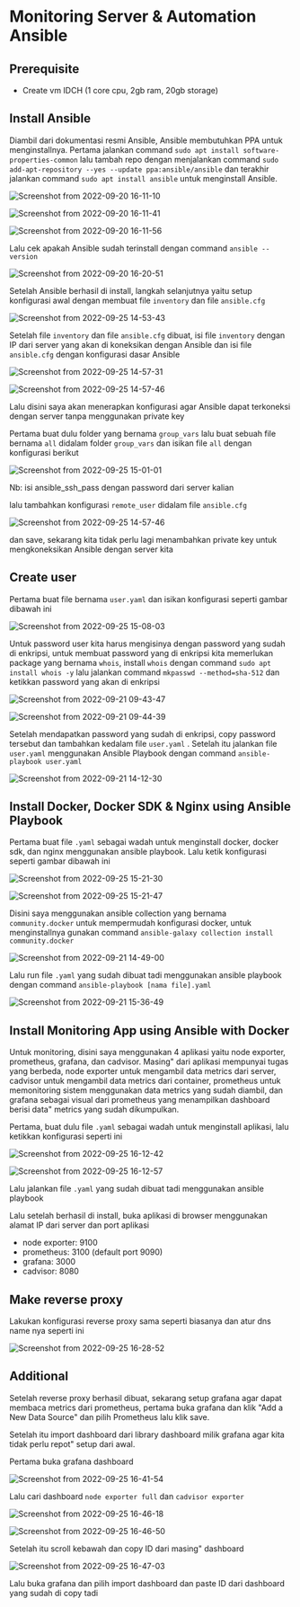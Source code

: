 # Monitoring Server & Automation Ansible

## Prerequisite
- Create vm IDCH (1 core cpu, 2gb ram, 20gb storage)

## Install Ansible

Diambil dari dokumentasi resmi Ansible, Ansible membutuhkan PPA untuk menginstallnya. Pertama jalankan command `sudo apt install software-properties-common` lalu tambah repo dengan menjalankan command `sudo add-apt-repository --yes --update ppa:ansible/ansible` dan terakhir jalankan command `sudo apt install ansible` untuk menginstall Ansible.

![Screenshot from 2022-09-20 16-11-10](https://user-images.githubusercontent.com/56712612/192133582-c6722f88-a642-4db4-984f-03be638e0668.png)

![Screenshot from 2022-09-20 16-11-41](https://user-images.githubusercontent.com/56712612/192133585-f58b7471-7939-4ec7-b63d-97441f94888b.png)

![Screenshot from 2022-09-20 16-11-56](https://user-images.githubusercontent.com/56712612/192133588-b5b8bc93-5899-4019-9c4c-53166393b016.png)

Lalu cek apakah Ansible sudah terinstall dengan command `ansible --version`

![Screenshot from 2022-09-20 16-20-51](https://user-images.githubusercontent.com/56712612/192133639-b4d11e76-d3fa-4dfa-b920-7a26c830294c.png)

Setelah Ansible berhasil di install, langkah selanjutnya yaitu setup konfigurasi awal dengan membuat file `inventory` dan file `ansible.cfg`

![Screenshot from 2022-09-25 14-53-43](https://user-images.githubusercontent.com/56712612/192133768-0e9ad5db-c8ed-446b-844a-f995c1f85526.png)

Setelah file `inventory` dan file `ansible.cfg` dibuat, isi file `inventory` dengan IP dari server yang akan di koneksikan dengan Ansible dan isi file `ansible.cfg` dengan konfigurasi dasar Ansible

![Screenshot from 2022-09-25 14-57-31](https://user-images.githubusercontent.com/56712612/192133945-ec75a23e-7e2a-404f-b13a-6f43d683f557.png)

![Screenshot from 2022-09-25 14-57-46](https://user-images.githubusercontent.com/56712612/192133949-0fa3c2bc-b0a9-4303-905b-8527ea8fed0c.png)

Lalu disini saya akan menerapkan konfigurasi agar Ansible dapat terkoneksi dengan server tanpa menggunakan private key

Pertama buat dulu folder yang bernama `group_vars` lalu buat sebuah file bernama `all` didalam folder `group_vars` dan isikan file `all` dengan konfigurasi berikut

![Screenshot from 2022-09-25 15-01-01](https://user-images.githubusercontent.com/56712612/192134085-55e81720-0615-49d5-b29d-d6820ecedc04.png)

Nb: isi ansible_ssh_pass dengan password dari server kalian

lalu tambahkan konfigurasi `remote_user` didalam file `ansible.cfg`

![Screenshot from 2022-09-25 14-57-46](https://user-images.githubusercontent.com/56712612/192134130-79968a5b-0b3e-4e58-a7b1-f34fdc485846.png)

dan save, sekarang kita tidak perlu lagi menambahkan private key untuk mengkoneksikan Ansible dengan server kita

## Create user

Pertama buat file bernama `user.yaml` dan isikan konfigurasi seperti gambar dibawah ini

![Screenshot from 2022-09-25 15-08-03](https://user-images.githubusercontent.com/56712612/192134277-07cdc3f7-127e-4f32-8d0f-fe1558d55965.png)

Untuk password user kita harus mengisinya dengan password yang sudah di enkripsi, untuk membuat password yang di enkripsi kita memerlukan package yang bernama `whois`, install `whois` dengan command `sudo apt install whois -y` lalu jalankan command `mkpasswd --method=sha-512` dan ketikkan password yang akan di enkripsi

![Screenshot from 2022-09-21 09-43-47](https://user-images.githubusercontent.com/56712612/192134384-47fe4842-b0e2-4ed3-8a2e-7243c0bb8b19.png)

![Screenshot from 2022-09-21 09-44-39](https://user-images.githubusercontent.com/56712612/192134386-a76f70ee-a627-4bef-a8a2-50a6345a2e4b.png)

Setelah mendapatkan password yang sudah di enkripsi, copy password tersebut dan tambahkan kedalam file `user.yaml` . Setelah itu jalankan file `user.yaml` menggunakan Ansible Playbook dengan command `ansible-playbook user.yaml`

![Screenshot from 2022-09-21 14-12-30](https://user-images.githubusercontent.com/56712612/192134429-2b0b6269-87a4-4677-888d-09c013634aec.png)

## Install Docker, Docker SDK & Nginx using Ansible Playbook

Pertama buat file `.yaml` sebagai wadah untuk menginstall docker, docker sdk, dan nginx menggunakan ansible playbook. Lalu ketik konfigurasi seperti gambar dibawah ini

![Screenshot from 2022-09-25 15-21-30](https://user-images.githubusercontent.com/56712612/192134647-9612446c-c64a-4278-949c-ab39cfc22563.png)

![Screenshot from 2022-09-25 15-21-47](https://user-images.githubusercontent.com/56712612/192134649-9e348763-85f6-4da1-8353-ef4b07a01ea3.png)

Disini saya menggunakan ansible collection yang bernama `community.docker` untuk mempermudah konfigurasi docker, untuk menginstallnya gunakan command `ansible-galaxy collection install community.docker`

![Screenshot from 2022-09-21 14-49-00](https://user-images.githubusercontent.com/56712612/192134960-9773d83c-274b-4249-96f9-e9e7763e4987.png)

Lalu run file `.yaml` yang sudah dibuat tadi menggunakan ansible playbook dengan command `ansible-playbook [nama file].yaml`

![Screenshot from 2022-09-21 15-36-49](https://user-images.githubusercontent.com/56712612/192135001-435fca4d-9790-49c7-a589-1dcb4400cf39.png)

## Install Monitoring App using Ansible with Docker

Untuk monitoring, disini saya menggunakan 4 aplikasi yaitu node exporter, prometheus, grafana, dan cadvisor. Masing" dari aplikasi mempunyai tugas yang berbeda, node exporter untuk mengambil data metrics dari server, cadvisor untuk mengambil data metrics dari container, prometheus untuk memonitoring sistem menggunakan data metrics yang sudah diambil, dan grafana sebagai visual dari prometheus yang menampilkan dashboard berisi data" metrics yang sudah dikumpulkan.

Pertama, buat dulu file `.yaml` sebagai wadah untuk menginstall aplikasi, lalu ketikkan konfigurasi seperti ini

![Screenshot from 2022-09-25 16-12-42](https://user-images.githubusercontent.com/56712612/192136441-8ec012a1-1c8e-4d7e-9b1d-71ab8deb2921.png)

![Screenshot from 2022-09-25 16-12-57](https://user-images.githubusercontent.com/56712612/192136443-b3d9a54d-411a-4535-aee0-3c251354d2af.png)

Lalu jalankan file `.yaml` yang sudah dibuat tadi menggunakan ansible playbook

Lalu setelah berhasil di install, buka aplikasi di browser menggunakan alamat IP dari server dan port aplikasi
  - node exporter: 9100
  - prometheus: 3100 (default port 9090)
  - grafana: 3000
  - cadvisor: 8080

## Make reverse proxy

Lakukan konfigurasi reverse proxy sama seperti biasanya dan atur dns name nya seperti ini

![Screenshot from 2022-09-25 16-28-52](https://user-images.githubusercontent.com/56712612/192137016-1f4ddf2b-0dbb-4d89-97ee-9e2e26b669fe.png)

## Additional

Setelah reverse proxy berhasil dibuat, sekarang setup grafana agar dapat membaca metrics dari prometheus, pertama buka grafana dan klik "Add a New Data Source" dan pilih Prometheus lalu klik save.

Setelah itu import dashboard dari library dashboard milik grafana agar kita tidak perlu repot" setup dari awal.

Pertama buka grafana dashboard 

![Screenshot from 2022-09-25 16-41-54](https://user-images.githubusercontent.com/56712612/192137413-47b257b7-ce78-45bc-850a-4715af5424e0.png)

Lalu cari dashboard `node exporter full` dan `cadvisor exporter`

![Screenshot from 2022-09-25 16-46-18](https://user-images.githubusercontent.com/56712612/192137566-f2c94941-e1dd-483c-96c7-9d3cee590093.png)

![Screenshot from 2022-09-25 16-46-50](https://user-images.githubusercontent.com/56712612/192137569-83152c67-0556-4ad8-a866-e55f47c86eff.png)

Setelah itu scroll kebawah dan copy ID dari masing" dashboard

![Screenshot from 2022-09-25 16-47-03](https://user-images.githubusercontent.com/56712612/192137602-919fbf35-ce79-423d-8c23-210453e5e873.png)

Lalu buka grafana dan pilih import dashboard dan paste ID dari dashboard yang sudah di copy tadi
